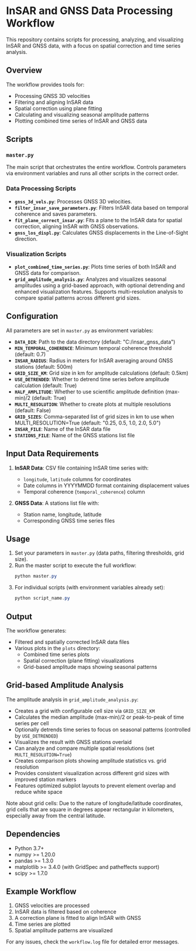 # InSAR and GNSS Data Processing Workflow

This repository contains scripts for processing, analyzing, and visualizing InSAR and GNSS data, with a focus on spatial correction and time series analysis.

## Overview

The workflow provides tools for:
- Processing GNSS 3D velocities
- Filtering and aligning InSAR data
- Spatial correction using plane fitting
- Calculating and visualizing seasonal amplitude patterns
- Plotting combined time series of InSAR and GNSS data

## Scripts

### `master.py`
The main script that orchestrates the entire workflow. Controls parameters via environment variables and runs all other scripts in the correct order.

### Data Processing Scripts

- **`gnss_3d_vels.py`**: Processes GNSS 3D velocities.
- **`filter_insar_save_parameters.py`**: Filters InSAR data based on temporal coherence and saves parameters.
- **`fit_plane_correct_insar.py`**: Fits a plane to the InSAR data for spatial correction, aligning InSAR with GNSS observations.
- **`gnss_los_displ.py`**: Calculates GNSS displacements in the Line-of-Sight direction.

### Visualization Scripts

- **`plot_combined_time_series.py`**: Plots time series of both InSAR and GNSS data for comparison.
- **`grid_amplitude_analysis.py`**: Analyzes and visualizes seasonal amplitudes using a grid-based approach, with optional detrending and enhanced visualization features. Supports multi-resolution analysis to compare spatial patterns across different grid sizes.

## Configuration

All parameters are set in `master.py` as environment variables:

- **`DATA_DIR`**: Path to the data directory (default: "C:/insar_gnss_data")
- **`MIN_TEMPORAL_COHERENCE`**: Minimum temporal coherence threshold (default: 0.7)
- **`INSAR_RADIUS`**: Radius in meters for InSAR averaging around GNSS stations (default: 500m)
- **`GRID_SIZE_KM`**: Grid size in km for amplitude calculations (default: 0.5km)
- **`USE_DETRENDED`**: Whether to detrend time series before amplitude calculation (default: True)
- **`HALF_AMPLITUDE`**: Whether to use scientific amplitude definition (max-min)/2 (default: True)
- **`MULTI_RESOLUTION`**: Whether to create plots at multiple resolutions (default: False)
- **`GRID_SIZES`**: Comma-separated list of grid sizes in km to use when MULTI_RESOLUTION=True (default: "0.25, 0.5, 1.0, 2.0, 5.0")
- **`INSAR_FILE`**: Name of the InSAR data file
- **`STATIONS_FILE`**: Name of the GNSS stations list file

## Input Data Requirements

1. **InSAR Data**: CSV file containing InSAR time series with:
   - `longitude`, `latitude` columns for coordinates
   - Date columns in YYYYMMDD format containing displacement values
   - Temporal coherence (`temporal_coherence`) column

2. **GNSS Data**: A stations list file with:
   - Station name, longitude, latitude
   - Corresponding GNSS time series files

## Usage

1. Set your parameters in `master.py` (data paths, filtering thresholds, grid size).
2. Run the master script to execute the full workflow:
   ```powershell
   python master.py
   ```
3. For individual scripts (with environment variables already set):
   ```powershell
   python script_name.py
   ```

## Output

The workflow generates:
- Filtered and spatially corrected InSAR data files
- Various plots in the `plots` directory:
  - Combined time series plots
  - Spatial correction (plane fitting) visualizations
  - Grid-based amplitude maps showing seasonal patterns

## Grid-based Amplitude Analysis

The amplitude analysis in `grid_amplitude_analysis.py`:
- Creates a grid with configurable cell size via `GRID_SIZE_KM`
- Calculates the median amplitude (max-min)/2 or peak-to-peak of time series per cell
- Optionally detrends time series to focus on seasonal patterns (controlled by `USE_DETRENDED`)
- Visualizes the result with GNSS stations overlaid
- Can analyze and compare multiple spatial resolutions (set `MULTI_RESOLUTION=True`)
- Creates comparison plots showing amplitude statistics vs. grid resolution
- Provides consistent visualization across different grid sizes with improved station markers
- Features optimized subplot layouts to prevent element overlap and reduce white space

Note about grid cells: Due to the nature of longitude/latitude coordinates, grid cells that are square in degrees appear rectangular in kilometers, especially away from the central latitude.

## Dependencies

- Python 3.7+
- numpy >= 1.20.0
- pandas >= 1.3.0
- matplotlib >= 3.4.0 (with GridSpec and patheffects support)
- scipy >= 1.7.0

## Example Workflow

1. GNSS velocities are processed
2. InSAR data is filtered based on coherence
3. A correction plane is fitted to align InSAR with GNSS
4. Time series are plotted
5. Spatial amplitude patterns are visualized

For any issues, check the `workflow.log` file for detailed error messages.
